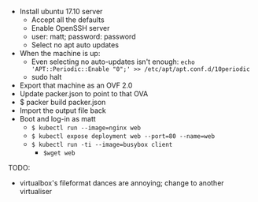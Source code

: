 * Install ubuntu 17.10 server
    * Accept all the defaults
    * Enable OpenSSH server
    * user: matt; password: password
    * Select no apt auto updates
* When the machine is up:
    * Even selecting no auto-updates isn't enough: `echo 'APT::Periodic::Enable "0";' >> /etc/apt/apt.conf.d/10periodic`
    * sudo halt
* Export that machine as an OVF 2.0
* Update packer.json to point to that OVA
* $ packer build packer.json
* Import the output file back 
* Boot and log-in as matt
    * `$ kubectl run --image=nginx web`
    * `$ kubectl expose deployment web --port=80 --name=web`
    * `$ kubectl run -ti --image=busybox client`
        * `$wget web`

TODO:
* virtualbox's fileformat dances are annoying; change to another virtualiser
